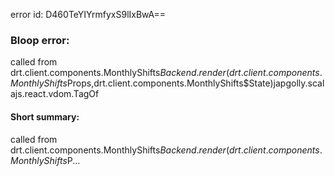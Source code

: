 error id: D460TeYIYrmfyxS9lIxBwA==
### Bloop error:

called from drt.client.components.MonthlyShifts$Backend.render(drt.client.components.MonthlyShifts$Props,drt.client.components.MonthlyShifts$State)japgolly.scalajs.react.vdom.TagOf
#### Short summary: 

called from drt.client.components.MonthlyShifts$Backend.render(drt.client.components.MonthlyShifts$P...